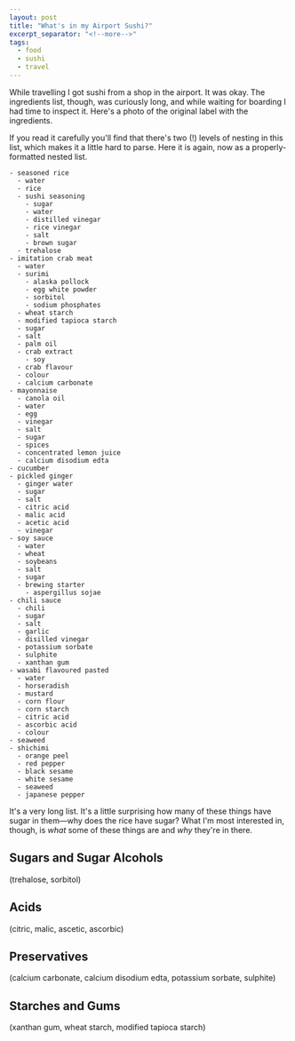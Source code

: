 ```yaml
---
layout: post
title: "What's in my Airport Sushi?"
excerpt_separator: "<!--more-->"
tags:
  - food
  - sushi
  - travel
---
```


While travelling I got sushi from a shop in the airport.
It was okay. The ingredients list, though, was curiously long,
and while waiting for boarding I had time to inspect it.
Here's a photo of the original label with the ingredients.

<!-- more -->

If you read it carefully you'll find that there's two (!) levels
of nesting in this list, which makes it a little hard to parse.
Here it is again, now as a properly-formatted nested list.

```
- seasoned rice
  - water
  - rice
  - sushi seasoning
    - sugar
    - water
    - distilled vinegar
    - rice vinegar
    - salt
    - brown sugar
  - trehalose
- imitation crab meat
  - water
  - surimi
    - alaska pollock
    - egg white powder
    - sorbitol
    - sodium phosphates
  - wheat starch
  - modified tapioca starch
  - sugar
  - salt
  - palm oil
  - crab extract
    - soy
  - crab flavour
  - colour
  - calcium carbonate
- mayonnaise
  - canola oil
  - water
  - egg
  - vinegar
  - salt
  - sugar
  - spices
  - concentrated lemon juice
  - calcium disodium edta
- cucumber
- pickled ginger
  - ginger water
  - sugar
  - salt
  - citric acid
  - malic acid
  - acetic acid
  - vinegar
- soy sauce
  - water
  - wheat
  - soybeans
  - salt
  - sugar
  - brewing starter
    - aspergillus sojae
- chili sauce
  - chili
  - sugar
  - salt
  - garlic
  - disilled vinegar
  - potassium sorbate
  - sulphite
  - xanthan gum
- wasabi flavoured pasted
  - water
  - horseradish
  - mustard
  - corn flour
  - corn starch
  - citric acid
  - ascorbic acid
  - colour
- seaweed
- shichimi
  - orange peel
  - red pepper
  - black sesame
  - white sesame
  - seaweed
  - japanese pepper
```

It's a very long list.
It's a little surprising how many of these things have sugar in
them—why does the rice have sugar?
What I'm most interested in, though, is *what* some of these things are
and *why* they're in there.

## Sugars and Sugar Alcohols

(trehalose, sorbitol)

## Acids

(citric, malic, ascetic, ascorbic)

## Preservatives

(calcium carbonate, calcium disodium edta, potassium sorbate, sulphite)

## Starches and Gums

(xanthan gum, wheat starch, modified tapioca starch)